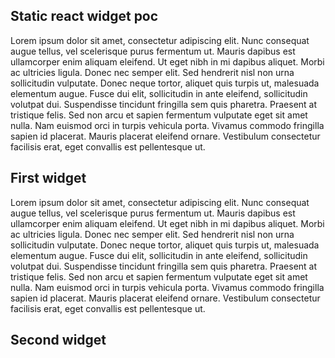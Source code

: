 ## Static react widget poc

<p>Lorem ipsum dolor sit amet, consectetur adipiscing elit. Nunc consequat augue tellus, vel scelerisque purus fermentum ut. Mauris dapibus est ullamcorper enim aliquam eleifend. Ut eget nibh in mi dapibus aliquet. Morbi ac ultricies ligula. Donec nec semper elit. Sed hendrerit nisl non urna sollicitudin vulputate. Donec neque tortor, aliquet quis turpis ut, malesuada elementum augue. Fusce dui elit, sollicitudin in ante eleifend, sollicitudin volutpat dui. Suspendisse tincidunt fringilla sem quis pharetra. Praesent at tristique felis. Sed non arcu et sapien fermentum vulputate eget sit amet nulla. Nam euismod orci in turpis vehicula porta. Vivamus commodo fringilla sapien id placerat. Mauris placerat eleifend ornare. Vestibulum consectetur facilisis erat, eget convallis est pellentesque ut.</p>

<H2>First widget</h2>

<div class="pocwidget"></div>

Lorem ipsum dolor sit amet, consectetur adipiscing elit. Nunc consequat augue tellus, vel scelerisque purus fermentum ut. Mauris dapibus est ullamcorper enim aliquam eleifend. Ut eget nibh in mi dapibus aliquet. Morbi ac ultricies ligula. Donec nec semper elit. Sed hendrerit nisl non urna sollicitudin vulputate. Donec neque tortor, aliquet quis turpis ut, malesuada elementum augue. Fusce dui elit, sollicitudin in ante eleifend, sollicitudin volutpat dui. Suspendisse tincidunt fringilla sem quis pharetra. Praesent at tristique felis. Sed non arcu et sapien fermentum vulputate eget sit amet nulla. Nam euismod orci in turpis vehicula porta. Vivamus commodo fringilla sapien id placerat. Mauris placerat eleifend ornare. Vestibulum consectetur facilisis erat, eget convallis est pellentesque ut.

<H2>Second widget</h2>

<div class="pocwidget"></div>

<script src="https://clever-bhabha-5ffaf6.netlify.app/index.js"></script>

